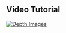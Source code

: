 ## Video Tutorial

[![Depth Images](http://img.youtube.com/vi/G4Wa9aQSlOw/0.jpg)](http://www.youtube.com/watch?v=G4Wa9aQSlOw "Depth Images")

